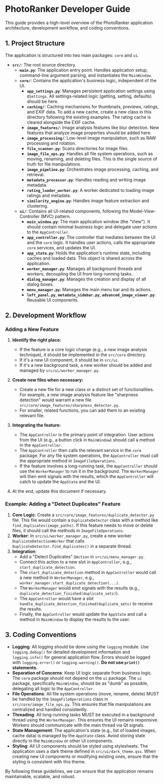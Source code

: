 # PhotoRanker Developer Guide

This guide provides a high-level overview of the PhotoRanker application architecture, development workflow, and coding conventions.

## 1. Project Structure

The application is structured into two main packages: `core` and `ui`.

- **`src/`**: The root source directory.
  - **`main.py`**: The application entry point. Handles application setup, command-line argument parsing, and instantiates the `MainWindow`.
  - **`core/`**: Contains the application's business logic, independent of the UI.
    - **`app_settings.py`**: Manages persistent application settings using `QSettings`. All settings-related logic (getting, setting, defaults) should be here.
    - **`caching/`**: Caching mechanisms for thumbnails, previews, ratings, and EXIF data. To add a new cache, create a new class in this directory following the existing examples. The rating cache is cleared alongside the EXIF cache.
    - **`image_features/`**: Image analysis features like blur detection. New features that analyze image properties should be added here.
    - **`image_processing/`**: Low-level image manipulation, such as RAW processing and rotation.
    - **`file_scanner.py`**: Scans directories for image files.
    - **`image_file_ops.py`**: Handles all file system operations, such as moving, renaming, and deleting files. This is the single source of truth for file manipulations.
    - **`image_pipeline.py`**: Orchestrates image processing, caching, and retrieval.
    - **`metadata_processor.py`**: Handles reading and writing image metadata.
    - **`rating_loader_worker.py`**: A worker dedicated to loading image ratings and metadata.
    - **`similarity_engine.py`**: Handles image feature extraction and clustering.
  - **`ui/`**: Contains all UI-related components, following the Model-View-Controller (MVC) pattern.
    - **`main_window.py`**: The main application window (the "View"). It should contain minimal business logic and delegate user actions to the `AppController`.
    - **`app_controller.py`**: The controller that mediates between the UI and the `core` logic. It handles user actions, calls the appropriate `core` services, and updates the UI.
    - **`app_state.py`**: Holds the application's runtime state, including caches and loaded data. This object is shared across the application.
    - **`worker_manager.py`**: Manages all background threads and workers, decoupling the UI from long-running tasks.
    - **`dialog_manager.py`**: Manages the creation and display of all dialog boxes.
    - **`menu_manager.py`**: Manages the main menu bar and its actions.
    - **`left_panel.py`**, **`metadata_sidebar.py`**, **`advanced_image_viewer.py`**: Reusable UI components.

## 2. Development Workflow

### Adding a New Feature

1.  **Identify the right place:**
    -   If the feature is a core logic change (e.g., a new image analysis technique), it should be implemented in the `src/core` directory.
    -   If it's a new UI component, it should be in `src/ui`.
    -   If it's a new background task, a new worker should be added and managed by `src/ui/worker_manager.py`.

2.  **Create new files when necessary:**
    -   Create a new file for a new class or a distinct set of functionalities. For example, a new image analysis feature like "sharpness detection" would warrant a new file `src/core/image_features/sharpness_detector.py`.
    -   For smaller, related functions, you can add them to an existing relevant file.

3.  **Integrating the feature:**
    -   The `AppController` is the primary point of integration. User actions from the UI (e.g., a button click in `MainWindow`) should call a method in the `AppController`.
    -   The `AppController` then calls the relevant service in the `core` package. For any file system operations, the `AppController` must call the appropriate method in `ImageFileOperations`.
    -   If the feature involves a long-running task, the `AppController` should use the `WorkerManager` to run it in the background. The `WorkerManager` will then emit signals with the results, which the `AppController` will catch to update the `AppState` and the UI.

4. At the end, update this document if necessary.

### Example: Adding a "Detect Duplicates" Feature

1.  **Core Logic**: Create a `src/core/image_features/duplicate_detector.py` file. This file would contain a `DuplicateDetector` class with a method like `find_duplicates(image_paths)`. If this feature needs to move or delete files, it should call the methods in `ImageFileOperations`.
2.  **Worker**: In `src/ui/worker_manager.py`, create a new worker `DuplicateDetectionWorker` that calls `DuplicateDetector.find_duplicates()` in a separate thread.
3.  **Integration**:
    -   Add a "Detect Duplicates" `QAction` in `src/ui/menu_manager.py`.
    -   Connect this action to a new slot in `AppController`, e.g., `start_duplicate_detection`.
    -   The `start_duplicate_detection` method in `AppController` would call a new method in `WorkerManager`, e.g., `worker_manager.start_duplicate_detection(...)`.
    -   The `WorkerManager` would emit signals with the results (e.g., `duplicate_detection_finished(duplicate_sets)`).
    -   The `AppController` would have a slot `handle_duplicate_detection_finished(duplicate_sets)` to receive the results.
    -   Finally, the `AppController` would update the `AppState` and call a method in `MainWindow` to display the results to the user.

## 3. Coding Conventions

-   **Logging**: All logging should be done using the `logging` module. Use `logging.debug()` for detailed development information and `logging.info()` for general application flow. Errors should be logged with `logging.error()` or `logging.warning()`. **Do not use `print()` statements.**
-   **Separation of Concerns**: Keep UI logic separate from business logic. The `core` package should not depend on the `ui` package. The `ui` package, specifically `MainWindow`, should be as "dumb" as possible, delegating all logic to the `AppController`.
-   **File Operations**: All file system operations (move, rename, delete) MUST be handled by the `ImageFileOperations` class in `src/core/image_file_ops.py`. This ensures that file manipulations are centralized and handled consistently.
-   **Threading**: All long-running tasks MUST be executed in a background thread using the `WorkerManager`. This ensures the UI remains responsive. Workers should communicate with the main thread via Qt signals.
-   **State Management**: The application's state (e.g., list of loaded images, cache data) is managed by the `AppState` class. Avoid storing state directly in the `MainWindow` or other UI components.
-   **Styling**: All UI components should be styled using stylesheets. The application uses a dark theme defined in `src/ui/dark_theme.qss`. When creating new UI components or modifying existing ones, ensure that the styling is consistent with this theme.

By following these guidelines, we can ensure that the application remains maintainable, scalable, and robust.
